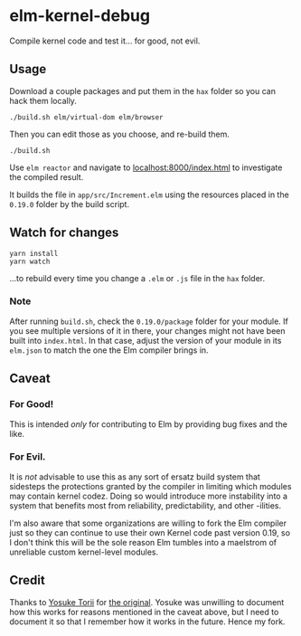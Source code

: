 elm-kernel-debug
====

Compile kernel code and test it... for good, not evil.

## Usage

Download a couple packages and put them in the `hax` folder so you can hack them locally.

    ./build.sh elm/virtual-dom elm/browser

Then you can edit those as you choose, and re-build them.

    ./build.sh

Use `elm reactor` and navigate to [localhost:8000/index.html](http://localhost:8000/index.html) to investigate the compiled result.

It builds the file in `app/src/Increment.elm` using the resources placed in the `0.19.0` folder by the build script.

## Watch for changes

    yarn install
    yarn watch

...to rebuild every time you change a `.elm` or `.js` file in the `hax` folder.

### Note

After running `build.sh`, check the `0.19.0/package` folder for your module. If you see multiple versions of it in there, your changes might not have been built into `index.html`. In that case, adjust the version of your module in its `elm.json` to match the one the Elm compiler brings in.

## Caveat

### For Good!

This is intended *only* for contributing to Elm by providing bug fixes and the like.

### For Evil.

It is _not_ advisable to use this as any sort of ersatz build system that sidesteps the protections granted by the compiler in limiting which modules may contain kernel codez. Doing so would introduce more instability into a system that benefits most from reliability, predictability, and other -ilities.

I'm also aware that some organizations are willing to fork the Elm compiler just so they can continue to use their own Kernel code past version 0.19, so I don't think this will be the sole reason Elm tumbles into a maelstrom of unreliable custom kernel-level modules.

## Credit

Thanks to [Yosuke Torii](https://github.com/jinjor) for [the original](https://github.com/jinjor/elm-kernel-debug). Yosuke was unwilling to document how this works for reasons mentioned in the caveat above, but I need to document it so that I remember how it works in the future. Hence my fork.
